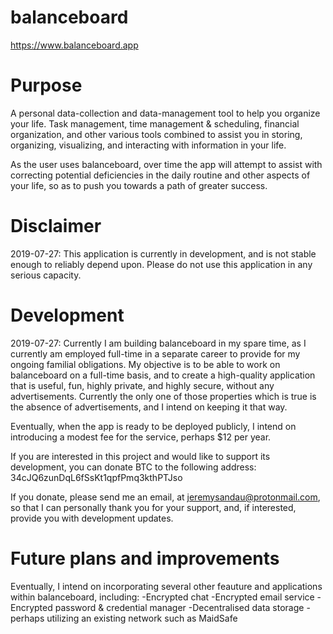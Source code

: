 # balanceboard
https://www.balanceboard.app


# Purpose

A personal data-collection and data-management tool to help you organize your life.
Task management, time management & scheduling, financial organization, and other various tools combined to assist you in storing, organizing, visualizing, and interacting with information in your life.

As the user uses balanceboard, over time the app will attempt to assist with correcting potential deficiencies in the daily routine and other aspects of your life, so as to push you towards a path of greater success. 

# Disclaimer

2019-07-27:
This application is currently in development, and is not stable enough to reliably depend upon.
Please do not use this application in any serious capacity.

# Development

2019-07-27:
Currently I am building balanceboard in my spare time, as I currently am employed full-time in a separate career to provide for my ongoing familial obligations.
My objective is to be able to work on balanceboard on a full-time basis, and to create a high-quality application that is useful, fun, highly private, and highly secure, without any advertisements.  Currently the only one of those properties which is true is the absence of advertisements, and I intend on keeping it that way.

Eventually, when the app is ready to be deployed publicly, I intend on introducing a modest fee for the service, perhaps $12 per year.

If you are interested in this project and would like to support its development, you can donate BTC to the following address:
34cJQ6zunDqL6fSsKt1qpfPmq3kthPTJso

If you donate, please send me an email, at jeremysandau@protonmail.com, so that I can personally thank you for your support, and, if interested, provide you with development updates.


# Future plans and improvements

Eventually, I intend on incorporating several other feauture and applications within balanceboard, including:
-Encrypted chat
-Encrypted email service
-Encrypted password & credential manager
-Decentralised data storage - perhaps utilizing an existing network such as MaidSafe
